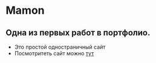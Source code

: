 # Mamon
## Одна из первых работ в портфолио.
- Это простой одностраничный сайт
- Посмотритеть сайт можно [тут](https://navielon.github.io/mamon_p/)
